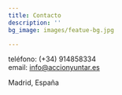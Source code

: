 ```yaml
---
title: Contacto
description: ''
bg_image: images/featue-bg.jpg

---
```

teléfono: (+34) 914858334  
email: info@accionyuntar.es

Madrid, España